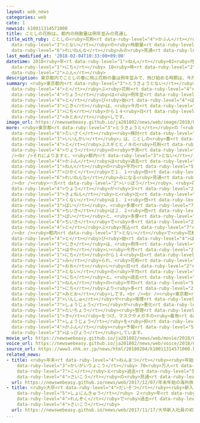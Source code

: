 ```yaml
---
layout: web_news
categories: web
cate: 1
newsid: k10011314571000
title: ことしの花粉は… 都内の飛散量は例年並みの見通し
title_with_ruby: ことしの<ruby>花粉<rt data-ruby-level="4">かふん</rt></ruby>は… <ruby>都内<rt
  data-ruby-level="3">とない</rt></ruby>の<ruby>飛散量<rt data-ruby-level="4">ひさんりょう</rt></ruby>は<ruby>例年並<rt
  data-ruby-level="6">れいねんな</rt></ruby>みの<ruby>見通<rt data-ruby-level="2">みとお</rt></ruby>し
last_modified_at: '2018-02-04T10:33:00+09:00'
datetime: 2018<ruby>年<rt data-ruby-level="1">ねん</rt></ruby>02<ruby>月<rt data-ruby-level="1">がつ</rt></ruby>04<ruby>日<rt
  data-ruby-level="1">にち</rt></ruby> 10<ruby>時<rt data-ruby-level="2">じ</rt></ruby>33<ruby>分<rt
  data-ruby-level="2">ふん</rt></ruby>
description: 東京都内でことしの春に飛ぶ花粉の量は例年並みで、飛び始める時期は、今月１０日から１４日ごろになる見通しです。
summary: <ruby>東京都内<rt data-ruby-level="3">とうきょうとない</rt></ruby>でことしの<ruby>春<rt data-ruby-level="2">はる</rt></ruby>に<ruby>飛<rt
  data-ruby-level="4">と</rt></ruby>ぶ<ruby>花粉<rt data-ruby-level="4">かふん</rt></ruby>の<ruby>量<rt
  data-ruby-level="4">りょう</rt></ruby>は<ruby>例年並<rt data-ruby-level="6">れいねんな</rt></ruby>みで、<ruby>飛<rt
  data-ruby-level="4">と</rt></ruby>び<ruby>始<rt data-ruby-level="4">はじ</rt></ruby>める<ruby>時期<rt
  data-ruby-level="3">じき</rt></ruby>は、<ruby>今月<rt data-ruby-level="2">こんげつ</rt></ruby>１０<ruby>日<rt
  data-ruby-level="1">にち</rt></ruby>から１４<ruby>日<rt data-ruby-level="1">にち</rt></ruby>ごろになる<ruby>見通<rt
  data-ruby-level="2">みとお</rt></ruby>しです。
image_url: https://newswebeasy.github.io/ja201802/news/web/image/2018/02/04/K10011314571_1802041044_1802041102_01_02.jpg
more: <ruby>東京都<rt data-ruby-level="3">とうきょうと</rt></ruby>の「<ruby>花粉症<rt data-ruby-level="7">かふんしょう</rt></ruby><ruby>対策<rt
  data-ruby-level="6">たいさく</rt></ruby><ruby>検討<rt data-ruby-level="6">けんとう</rt></ruby><ruby>委員会<rt
  data-ruby-level="3">いいんかい</rt></ruby>」は、ことしの<ruby>春<rt data-ruby-level="2">はる</rt></ruby>に<ruby>飛<rt
  data-ruby-level="4">と</rt></ruby>ぶスギとヒノキの<ruby>花粉<rt data-ruby-level="4">かふん</rt></ruby>の<ruby>量<rt
  data-ruby-level="4">りょう</rt></ruby>の<ruby>予測<rt data-ruby-level="5">よそく</rt></ruby>をまとめました。<br
  /><br />それによりますと、<ruby>都内<rt data-ruby-level="3">とない</rt></ruby>で<ruby>飛<rt data-ruby-level="4">と</rt></ruby>ぶ<ruby>花粉<rt
  data-ruby-level="4">かふん</rt></ruby>は<ruby>過去<rt data-ruby-level="5">かこ</rt></ruby>１０<ruby>年<rt
  data-ruby-level="1">ねん</rt></ruby>の<ruby>平均<rt data-ruby-level="5">へいきん</rt></ruby>との<ruby>比較<rt
  data-ruby-level="7">ひかく</rt></ruby>で１．１<ruby>倍<rt data-ruby-level="3">ばい</rt></ruby>と、<ruby>例年並<rt
  data-ruby-level="6">れいねんな</rt></ruby>みになる<ruby>見通<rt data-ruby-level="2">みとお</rt></ruby>しです。<br
  /><br /><ruby>一方<rt data-ruby-level="2">いっぽう</rt></ruby>、<ruby>花粉<rt data-ruby-level="4">かふん</rt></ruby>の<ruby>量<rt
  data-ruby-level="4">りょう</rt></ruby>が<ruby>少<rt data-ruby-level="2">すく</rt></ruby>なかった<ruby>去年<rt
  data-ruby-level="3">きょねん</rt></ruby>と<ruby>比<rt data-ruby-level="5">くら</rt></ruby>べると、２３<ruby>区内<rt
  data-ruby-level="3">くない</rt></ruby>は１．１<ruby>倍<rt data-ruby-level="3">ばい</rt></ruby>から１．５<ruby>倍<rt
  data-ruby-level="3">ばい</rt></ruby>、<ruby>多摩<rt data-ruby-level="7">たま</rt></ruby><ruby>地域<rt
  data-ruby-level="6">ちいき</rt></ruby>は２．２<ruby>倍<rt data-ruby-level="3">ばい</rt></ruby>から３<ruby>倍<rt
  data-ruby-level="3">ばい</rt></ruby>と、<ruby>多摩<rt data-ruby-level="7">たま</rt></ruby><ruby>地域<rt
  data-ruby-level="6">ちいき</rt></ruby>で<ruby>多<rt data-ruby-level="2">おお</rt></ruby>く<ruby>飛<rt
  data-ruby-level="4">と</rt></ruby>ぶ<ruby>見込<rt data-ruby-level="7">みこ</rt></ruby>みです。<br
  /><br /><ruby>都内<rt data-ruby-level="3">とない</rt></ruby>で<ruby>花粉<rt data-ruby-level="4">かふん</rt></ruby>が<ruby>飛<rt
  data-ruby-level="4">と</rt></ruby>び<ruby>始<rt data-ruby-level="4">はじ</rt></ruby>める<ruby>時期<rt
  data-ruby-level="3">じき</rt></ruby>は、<ruby>例年<rt data-ruby-level="4">れいねん</rt></ruby>よりやや<ruby>早<rt
  data-ruby-level="1">はや</rt></ruby>い<ruby>今月<rt data-ruby-level="2">こんげつ</rt></ruby>１０<ruby>日<rt
  data-ruby-level="1">にち</rt></ruby>から１４<ruby>日<rt data-ruby-level="1">にち</rt></ruby>ごろと<ruby>見<rt
  data-ruby-level="1">み</rt></ruby>られ、<ruby>花粉<rt data-ruby-level="4">かふん</rt></ruby>が<ruby>多<rt
  data-ruby-level="2">おお</rt></ruby>い<ruby>日<rt data-ruby-level="2">ひ</rt></ruby>は<ruby>都内<rt
  data-ruby-level="3">とない</rt></ruby>の<ruby>平均<rt data-ruby-level="5">へいきん</rt></ruby>で４１<ruby>日<rt
  data-ruby-level="1">にち</rt></ruby>と、<ruby>過去<rt data-ruby-level="5">かこ</rt></ruby>１０<ruby>年<rt
  data-ruby-level="1">ねん</rt></ruby>の<ruby>平均<rt data-ruby-level="5">へいきん</rt></ruby>の３１<ruby>日<rt
  data-ruby-level="1">にち</rt></ruby>より<ruby>多<rt data-ruby-level="2">おお</rt></ruby>くなる<ruby>見通<rt
  data-ruby-level="2">みとお</rt></ruby>しです。<br /><br /><ruby>東京都<rt data-ruby-level="3">とうきょうと</rt></ruby>は「<ruby>飲酒<rt
  data-ruby-level="3">いんしゅ</rt></ruby>や<ruby>喫煙<rt data-ruby-level="7">きつえん</rt></ruby>で<ruby>症状<rt
  data-ruby-level="7">しょうじょう</rt></ruby>が<ruby>悪化<rt data-ruby-level="3">あっか</rt></ruby>することもあるので、<ruby>体調<rt
  data-ruby-level="3">たいちょう</rt></ruby><ruby>管理<rt data-ruby-level="4">かんり</rt></ruby>に<ruby>気<rt
  data-ruby-level="1">き</rt></ruby>をつけ、マスクやメガネの<ruby>着用<rt data-ruby-level="3">ちゃくよう</rt></ruby>で<ruby>症状<rt
  data-ruby-level="7">しょうじょう</rt></ruby>を<ruby>抑<rt data-ruby-level="7">おさ</rt></ruby>えてほしい」としていて、ホームページで<ruby>花粉<rt
  data-ruby-level="4">かふん</rt></ruby><ruby>予報<rt data-ruby-level="5">よほう</rt></ruby>を<ruby>発表<rt
  data-ruby-level="3">はっぴょう</rt></ruby>しています。
movie_url: https://newswebeasy.github.io/ja201802/news/web/movie/2018/02/04/k10011314571_201802041216_201802041230.mp4
voice_url: https://newswebeasy.github.io/ja201802/news/web/voice/2018/02/04/k10011314571_201802041216_201802041230.mp3
source_url: https://www3.nhk.or.jp/news/html/20180204/k10011314571000.html
related_news:
- title: <ruby>年末<rt data-ruby-level="4">ねんまつ</rt></ruby><ruby>年始<rt data-ruby-level="3">ねんし</rt></ruby>の<ruby>海外旅行<rt
    data-ruby-level="3">かいがいりょこう</rt></ruby> 70<ruby>万人<rt data-ruby-level="2">まんにん</rt></ruby><ruby>超<rt
    data-ruby-level="7">こ</rt></ruby>え<ruby>過去<rt data-ruby-level="5">かこ</rt></ruby><ruby>最高<rt
    data-ruby-level="4">さいこう</rt></ruby>の<ruby>見通<rt data-ruby-level="2">みとお</rt></ruby>し
  url: https://newswebeasy.github.io/news/web/2017/12/07/年末年始の海外旅行-70万人超え過去最高の見通し
- title: <ruby>大卒<rt data-ruby-level="4">だいそつ</rt></ruby><ruby>新入社員<rt data-ruby-level="3">しんにゅうしゃいん</rt></ruby>の<ruby>初任給<rt
    data-ruby-level="5">しょにんきゅう</rt></ruby> ２<ruby>年<rt data-ruby-level="1">ねん</rt></ruby><ruby>連続<rt
    data-ruby-level="4">れんぞく</rt></ruby>で<ruby>過去<rt data-ruby-level="5">かこ</rt></ruby><ruby>最高<rt
    data-ruby-level="4">さいこう</rt></ruby>
  url: https://newswebeasy.github.io/news/web/2017/11/17/大卒新入社員の初任給-2年連続で過去最高
...
```

